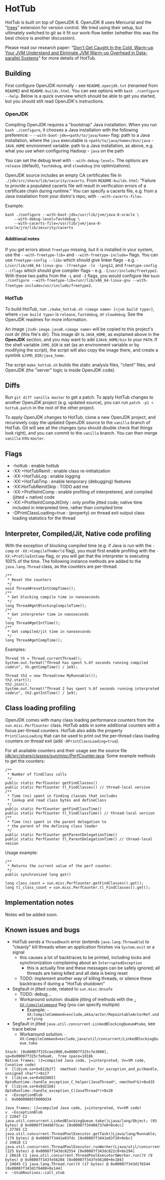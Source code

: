 HotTub
======
HotTub is built on top of OpenJDK 8.
OpenJDK 8 uses Mercurial and the "[trees][1]" extension for version control.
We tried using their setup, but ultimately switched to git as it fit our work-flow better (whether this was the best choice is another discussion). 

Please read our research paper: "[Don't Get Caught In the Cold, Warm-up Your JVM Understand and Eliminate JVM Warm-up Overhead in Data-parallel Systems][2]" for more details of HotTub.

## Building
First configure OpenJDK normally - see `README.openjdk.txt` (renamed from `README`) and `README-builds.html`.
You can see options with `bash ./configure --help`.
Below is a quick overview which should be able to get you started, but you should still read OpenJDK's instructions.

### OpenJDK
Compiling OpenJDK requires a "bootstrap" Java installation.
When you run `bash ./configure`, it chooses a Java installation with the following preference:
	- `--with-boot-jdk=<path/to/java/home>` flag: path to a Java installation, where the `java` executable is `<path/to/java/home>/bin/java`
	- `JAVA_HOME` environment variable: path to a Java installation, as above, e.g. what you use when configuring Hadoop
	- `java` on the path

You can set the debug level with `--with-debug-level=`.
The options are `release` (default), `fastdebug`, and `slowdebug` (no optimizations).

OpenJDK source includes an empty CA certificates file in `./jdk/src/share/lib/security/cacerts`.
From `README-builds.html`: "Failure to provide a populated cacerts file will result in verification errors of a certificate chain during runtime."
You can specify a cacerts file, e.g. from a Java installation from your distro's repo, with `--with-cacerts-file=`.

Example:
```
bash ./configure --with-boot-jdk=/usr/lib/jvm/java-8-oracle \
	--with-debug-level=fastdebug \
	--with-cacerts-file=/usr/lib/jvm/java-8-oracle/jre/lib/security/cacerts
```

#### Additional notes
If you get errors about `freetype` missing, but it is installed in your system, use the `--with-freetype-lib=` and `--with-freetype-include=` flags.
You can use `freetype-config --libs` which should give linker flags - e.g. `-L/usr/lib/x86_64-linux-gnu -lfreetype -lz -lpng12`,
and `freetype-config --cflags` which should give compiler flags - e.g. `-I/usr/include/freetype2`.
With these two paths from the `-L` and `-I` flags, you would configure like `bash ./configure --with-freetype-lib=/usr/lib/x86_64-linux-gnu --with-freetype-include=/usr/include/freetype2`.

### HotTub
To build HotTub, run `./make_hottub.sh <image name> [<jvm build type>]`, where `<jvm build type>` is `release`, `fastdebug`, or `slowdebug`.
See the OpenJDK readmes for more information.

An image `j2sdk-image.java8.<image name>` will be copied to this project's root dir (this file's dir).
This image dir is `JAVA_HOME`, as explained above in the **OpenJDK** section, and you may want to add `$JAVA_HOME/bin` to your `PATH`.
If the shell variable `JVMS_DIR` is set (as an environment variable or by modifying the script),
the script will also copy the image there, and create a symlink `$JVMS_DIR/java_home`.

The script `make_hottub.sh` builds the static analysis files, "client" files, and OpenJDK (the "server" logic is inside OpenJDK code).

## Diffs
Run `git diff vanilla master` to get a patch.
To apply HotTub changes to another OpenJDK project (e.g. updated source), you can run `patch -p1 < hottub.patch` in the root of the other project.

To apply OpenJDK changes to HotTub, clone a new OpenJDK project, and recursively copy the updated OpenJDK source to the `vanilla` branch of HotTub.
Git will see all the changes (you should double check that things look right), and you can commit to the `vanilla` branch.
You can then merge `vanilla` into `master`.

## Flags
* -hottub                    : enable hottub
* -XX:+HotTubReinit          : enable class re-initialization
* -XX:+HotTubLog             : enable logging
* -XX:+HotTubTmp             : enable temporary (debugging) features
* -XX:HotTubReinitSkip       : TODO add me
* -XX:+ProfileIntComp        : enable profiling of interpretered, and compiled (jitted + native) code
* -XX:+ProfileIntCompJitOnly : only profile jitted code; native time included in interpreted time, rather than compiled time
* -DPrintClassLoading=true   : (property) on thread exit output class loading statistics for the thread

## Interpreter, Compiled/Jit, Native code profiling
With the exception of blocking compiled time (e.g. if Java is run with the `-comp` or `-XX:+CompileTheWorld` flag),
you must first enable profiling with the `-XX:+ProfileIntComp` flag, or you will get that the interpreter is executing 100% of the time.
The following instance methods are added to the `java.lang.Thread` class, as the counters are per-thread.

```
/**
 * Reset the counters
 */
void Thread#resetIntCompTimes();
/**
 * Get blocking compile time in nanoseconds
 */
long Thread#getBlockingCompileTime();
/**
 * Get interpreter time in nanoseconds
 */
long Thread#getIntTime();
/**
 * Get compiled/jit time in nanoseconds
 */
long Thread#getCompTime();
```

Examples:
```
Thread th = Thread.currentThread();
System.out.format("Thread has spent %.6f seconds running compiled code\n", th.getCompTime() / 1e9);

Thread th2 = new Thread(new MyRunnable());
th2.start();
th2.join();
System.out.format("Thread 2 has spent %.6f seconds running interpreted code\n", th2.getIntTime() / 1e9);
```

## Class loading profiling
OpenJDK comes with many class loading performance counters from the `sun.misc.PerfCounter` class. HotTub adds in some additional counters with a focus per-thread counters. HotTub also adds the property `PrintClassLoading` that can be used to print out the per-thread class loading counters on thread exit (add `-DPrintClassLoading=true`).

For all available counters and their usage see the source file [jdk/src/share/classes/sun/misc/PerfCounter.java](jdk/src/share/classes/sun/misc/PerfCounter.java).
Some example methods to get the counters:
```
/**
 * Number of findClass calls
 */
public static PerfCounter getFindClasses()
public static PerfCounter tl_FindClasses() // thread-local version
/**
 * Time (ns) spent in finding classes that includes
 * lookup and read class bytes and defineClass
 */
public static PerfCounter getFindClassTime()
public static PerfCounter tl_FindClassTime() // thread-local version
/**
 * Time (ns) spent in the parent delegation to
 * the parent of the defining class loader
 */
public static PerfCounter getParentDelegationTime()
public static PerfCounter tl_ParentDelegationTime() // thread-local vesion
```

Usage example:
```
/**
 * Returns the current value of the perf counter.
 */
public synchronized long get()

long class_count = sun.misc.PerfCounter.getFindClasses().get();
long tl_class_count = sun.misc.PerfCounter.tl_FindClasses().get();
```

## Implementation notes
Notes will be added soon.

## Known issues and bugs
- HotTub sends a `ThreadDeath` error (extends `java.lang.Throwable`) to "cleanly" kill threads when an application finishes via `System.exit` or a signal
	- this causes a lot of backtraces to be printed, including locks and synchronization complaining about an `InterruptedException`
		- this is actually fine and these messages can be safely ignored; all threads are being killed and all data is being reset
	- TODO: implement another way of killing threads, or silence these backtraces if during a "HotTub shutdown"
- Segfault in jitted code, related to `sun.misc.Unsafe`
	- TODO: debug...
	- Workaround solution: disable jitting of methods with the [`-XX:CompileCommand`][3] flag (you can specify multiple)
		- Example: `-XX:CompileCommand=exclude,akka/actor/RepointableActorRef.underlying`
- Segfault in jitted `java.util.concurrent.LinkedBlockingQueue#take`, see trace below
	- Workaround solution: `-XX:CompileCommand=exclude,java/util/concurrent/LinkedBlockingQueue.take`

```
Stack: [0x00007f325cee2000,0x00007f325cfe3000],  sp=0x00007f325cfe0aa0,  free space=1018k
Native frames: (J=compiled Java code, j=interpreted, Vv=VM code, C=native code)
V  [libjvm.so+0x812b27]  nmethod::handler_for_exception_and_pc(Handle, unsigned char*)+0x17
V  [libjvm.so+0x8d2065]  OptoRuntime::handle_exception_C_helper(JavaThread*, nmethod*&)+0x435
V  [libjvm.so+0x8d21b8]  OptoRuntime::handle_exception_C(JavaThread*)+0x28
v  ~ExceptionBlob
C  0x00000005f8000d34

Java frames: (J=compiled Java code, j=interpreted, Vv=VM code)
v  ~ExceptionBlob
J 22047 C2 java.util.concurrent.LinkedBlockingQueue.take()Ljava/lang/Object; (93 bytes) @ 0x00007f3440873cac [0x00007f34408737e0+0x4cc]
J 27765 C2 java.util.concurrent.ThreadPoolExecutor.getTask()Ljava/lang/Runnable; (179 bytes) @ 0x00007f3441e03fdc [0x00007f3441e03f20+0xbc]
J 24018 C1 java.util.concurrent.ThreadPoolExecutor.runWorker(Ljava/util/concurrent/ThreadPoolExecutor$Worker;)V (225 bytes) @ 0x00007f343dc82554 [0x00007f343dc822c0+0x294]
J 28618 C1 java.util.concurrent.ThreadPoolExecutor$Worker.run()V (9 bytes) @ 0x00007f343fe56204 [0x00007f343fe56100+0x104]
J 24045 C1 java.lang.Thread.run()V (17 bytes) @ 0x00007f343d1f6544 [0x00007f343d1f6400+0x144]
v  ~StubRoutines::call_stub
```

[1]: http://openjdk.java.net/projects/code-tools/trees/
[2]: https://www.usenix.org/system/files/conference/osdi16/osdi16-lion.pdf
[3]: http://docs.oracle.com/javase/8/docs/technotes/tools/unix/java.html
